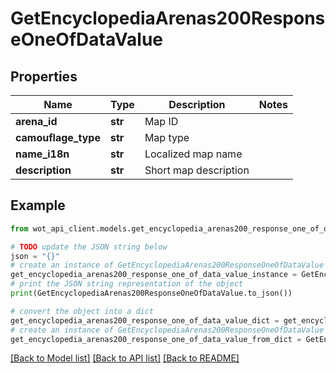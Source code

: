 # GetEncyclopediaArenas200ResponseOneOfDataValue


## Properties

Name | Type | Description | Notes
------------ | ------------- | ------------- | -------------
**arena_id** | **str** | Map ID | 
**camouflage_type** | **str** | Map type | 
**name_i18n** | **str** | Localized map name | 
**description** | **str** | Short map description | 

## Example

```python
from wot_api_client.models.get_encyclopedia_arenas200_response_one_of_data_value import GetEncyclopediaArenas200ResponseOneOfDataValue

# TODO update the JSON string below
json = "{}"
# create an instance of GetEncyclopediaArenas200ResponseOneOfDataValue from a JSON string
get_encyclopedia_arenas200_response_one_of_data_value_instance = GetEncyclopediaArenas200ResponseOneOfDataValue.from_json(json)
# print the JSON string representation of the object
print(GetEncyclopediaArenas200ResponseOneOfDataValue.to_json())

# convert the object into a dict
get_encyclopedia_arenas200_response_one_of_data_value_dict = get_encyclopedia_arenas200_response_one_of_data_value_instance.to_dict()
# create an instance of GetEncyclopediaArenas200ResponseOneOfDataValue from a dict
get_encyclopedia_arenas200_response_one_of_data_value_from_dict = GetEncyclopediaArenas200ResponseOneOfDataValue.from_dict(get_encyclopedia_arenas200_response_one_of_data_value_dict)
```
[[Back to Model list]](../README.md#documentation-for-models) [[Back to API list]](../README.md#documentation-for-api-endpoints) [[Back to README]](../README.md)


